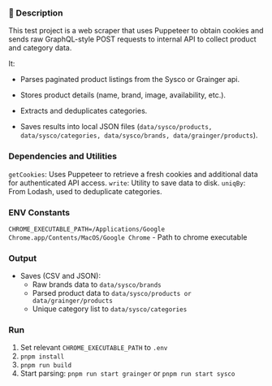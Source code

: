 ### 🧾 Description
This test project is a web scraper that uses Puppeteer to obtain cookies and sends raw GraphQL-style POST requests to internal API to collect product and category data.

It:
- Parses paginated product listings from the Sysco or Grainger api.

- Stores product details (name, brand, image, availability, etc.).

- Extracts and deduplicates categories.

- Saves results into local JSON files (```data/sysco/products, data/sysco/categories, data/sysco/brands, data/grainger/products```).

### Dependencies and Utilities
`getCookies`: Uses Puppeteer to retrieve a fresh cookies and additional data for authenticated API access.
`write`: Utility to save data to disk.
`uniqBy`: From Lodash, used to deduplicate categories.

### ENV Constants
`CHROME_EXECUTABLE_PATH=/Applications/Google Chrome.app/Contents/MacOS/Google Chrome` - Path to chrome executable


### Output
- Saves (CSV and JSON):
    - Raw brands data to `data/sysco/brands`
    - Parsed product data to `data/sysco/products or data/grainger/products`
    - Unique category list to `data/sysco/categories`

### Run
1. Set relevant `CHROME_EXECUTABLE_PATH` to `.env`
2. `pnpm install`
3. `pnpm run build`
4. Start parsing: `pnpm run start grainger` or `pnpm run start sysco`